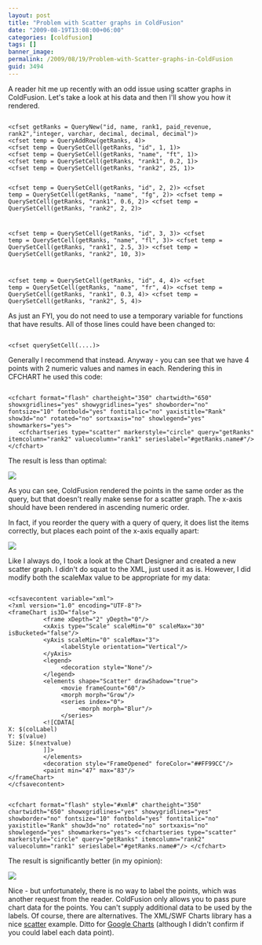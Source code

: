 ```yaml
---
layout: post
title: "Problem with Scatter graphs in ColdFusion"
date: "2009-08-19T13:08:00+06:00"
categories: [coldfusion]
tags: []
banner_image: 
permalink: /2009/08/19/Problem-with-Scatter-graphs-in-ColdFusion
guid: 3494
---
```


A reader hit me up recently with an odd issue using scatter graphs in ColdFusion. Let's take a look at his data and then I'll show you how it rendered. 

<code>
&lt;cfset getRanks = QueryNew("id, name, rank1, paid_revenue, rank2","integer, varchar, decimal, decimal, decimal")&gt;
&lt;cfset temp = QueryAddRow(getRanks, 4)&gt;
&lt;cfset temp = QuerySetCell(getRanks, "id", 1, 1)&gt;
&lt;cfset temp = QuerySetCell(getRanks, "name", "ft", 1)&gt;
&lt;cfset temp = QuerySetCell(getRanks, "rank1", 0.2, 1)&gt;
&lt;cfset temp = QuerySetCell(getRanks, "rank2", 25, 1)&gt;

&lt;cfset temp = QuerySetCell(getRanks, "id", 2, 2)&gt;
&lt;cfset temp = QuerySetCell(getRanks, "name", "fg", 2)&gt;
&lt;cfset temp = QuerySetCell(getRanks, "rank1", 0.6, 2)&gt;
&lt;cfset temp = QuerySetCell(getRanks, "rank2", 2, 2)&gt;

&lt;cfset temp = QuerySetCell(getRanks, "id", 3, 3)&gt;
&lt;cfset temp = QuerySetCell(getRanks, "name", "fl", 3)&gt;
&lt;cfset temp = QuerySetCell(getRanks, "rank1", 2.5, 3)&gt;
&lt;cfset temp = QuerySetCell(getRanks, "rank2", 10, 3)&gt;

&lt;cfset temp = QuerySetCell(getRanks, "id", 4, 4)&gt;
&lt;cfset temp = QuerySetCell(getRanks, "name", "fr", 4)&gt;
&lt;cfset temp = QuerySetCell(getRanks, "rank1", 0.3, 4)&gt;
&lt;cfset temp = QuerySetCell(getRanks, "rank2", 5, 4)&gt;
</code>

As just an FYI, you do not need to use a temporary variable for functions that have results. All of those lines could have been changed to:

<code>
&lt;cfset querySetCell(....)&gt;
</code>

Generally I recommend that instead. Anyway - you can see that we have 4 points with 2 numeric values and names in each. Rendering this in CFCHART he used this code:
<!--more-->
<code>
&lt;cfchart format="flash" chartheight="350" chartwidth="650" showxgridlines="yes" showygridlines="yes" showborder="no" fontsize="10" fontbold="yes" fontitalic="no" yaxistitle="Rank" show3d="no" rotated="no" sortxaxis="no" showlegend="yes" showmarkers="yes"&gt;
   &lt;cfchartseries type="scatter" markerstyle="circle" query="getRanks" itemcolumn="rank2" valuecolumn="rank1" serieslabel="#getRanks.name#"/&gt;
&lt;/cfchart&gt;
</code>

The result is less than optimal:

<img src="https://static.raymondcamden.com/images/cfjedi/Picture 182.png" />

As you can see, ColdFusion rendered the points in the same order as the query, but that doesn't really make sense for a scatter graph. The x-axis should have been rendered in ascending numeric order.

In fact, if you reorder the query with a query of query, it does list the items correctly, but places each point of the x-axis equally apart:

<img src="https://static.raymondcamden.com/images/cfjedi/Picture 254.png" />

Like I always do, I took a look at the Chart Designer and created a new scatter graph. I didn't do squat to the XML, just used it as is. However, I did modify both the scaleMax value to be appropriate for my data:

<code>
&lt;cfsavecontent variable="xml"&gt;
&lt;?xml version="1.0" encoding="UTF-8"?&gt;
&lt;frameChart is3D="false"&gt;
          &lt;frame xDepth="2" yDepth="0"/&gt;
          &lt;xAxis type="Scale" scaleMin="0" scaleMax="30" isBucketed="false"/&gt;
          &lt;yAxis scaleMin="0" scaleMax="3"&gt;
               &lt;labelStyle orientation="Vertical"/&gt;
          &lt;/yAxis&gt;
          &lt;legend&gt;
               &lt;decoration style="None"/&gt;
          &lt;/legend&gt;
          &lt;elements shape="Scatter" drawShadow="true"&gt;
               &lt;movie frameCount="60"/&gt;
               &lt;morph morph="Grow"/&gt;
               &lt;series index="0"&gt;
                    &lt;morph morph="Blur"/&gt;
               &lt;/series&gt;
          &lt;![CDATA[
X: $(colLabel)
Y: $(value)
Size: $(nextvalue)
          ]]&gt;
          &lt;/elements&gt;
          &lt;decoration style="FrameOpened" foreColor="##FF99CC"/&gt;
          &lt;paint min="47" max="83"/&gt;
&lt;/frameChart&gt;
&lt;/cfsavecontent&gt;

&lt;cfchart format="flash" style="#xml#" chartheight="350" chartwidth="650" showxgridlines="yes" showygridlines="yes" showborder="no" fontsize="10" fontbold="yes" fontitalic="no" yaxistitle="Rank" show3d="no" rotated="no" sortxaxis="no" showlegend="yes" showmarkers="yes"&gt;
   &lt;cfchartseries type="scatter" markerstyle="circle" query="getRanks" itemcolumn="rank2" valuecolumn="rank1" serieslabel="#getRanks.name#"/&gt;
&lt;/cfchart&gt;
</code>

The result is significantly better (in my opinion): 

<img src="https://static.raymondcamden.com/images/cfjedi/Picture 335.png" />

Nice - but unfortunately, there is no way to label the points, which was another request from the reader. ColdFusion only allows you to pass pure chart data for the points. You can't supply additional data to be used by the labels. Of course, there are alternatives. The XML/SWF Charts library has a nice <a href="http://www.maani.us/xml_charts/index.php?menu=Gallery&submenu=Scatter">scatter</a> example. Ditto for <a href="http://code.google.com/apis/chart/types.html#scatter_plot">Google Charts</a> (although I didn't confirm if you could label each data point).